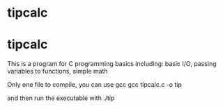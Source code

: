 # tipcalc
# tipcalc
This is a program for C programming basics including:
basic I/O, passing variables to functions, simple math

Only one file to compile, you can use gcc 
gcc tipcalc.c -o tip

and then run the executable with 
./tip
